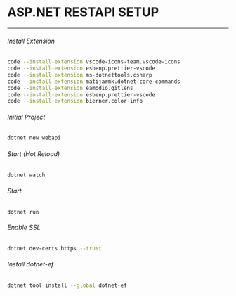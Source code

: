 # ASP.NET RESTAPI SETUP

*************************************

###### Install Extension

```bash
code --install-extension vscode-icons-team.vscode-icons
code --install-extension esbenp.prettier-vscode
code --install-extension ms-dotnettools.csharp
code --install-extension matijarmk.dotnet-core-commands
code --install-extension eamodio.gitlens
code --install-extension esbenp.prettier-vscode
code --install-extension bierner.color-info
```

###### Initial Project

```bash
dotnet new webapi
```

###### Start (Hot Reload)

```bash
dotnet watch
```

###### Start

```
dotnet run
```

###### Enable SSL

```bash
dotnet dev-certs https --trust
```

###### Install dotnet-ef

```bash
dotnet tool install --global dotnet-ef
```

